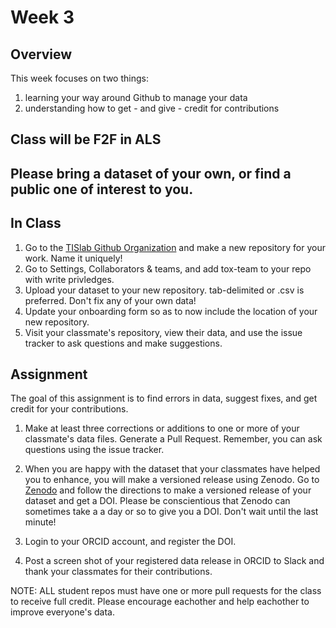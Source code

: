 # Week 3

## Overview
This week focuses on two things:
1) learning your way around Github to manage your data
2) understanding how to get - and give - credit for contributions 

## Class will be F2F in ALS

## Please bring a dataset of your own, or find a public one of interest to you. 

## In Class

1. Go to the [TISlab Github Organization](https://github.com/tis-lab/) and make a new repository for your work. Name it uniquely!  
2. Go to Settings, Collaborators & teams, and add tox-team to your repo with write privledges.
3. Upload your dataset to your new repository. tab-delimited or .csv is preferred. Don't fix any of your own data!
3. Update your onboarding form so as to now include the location of your new repository. 
4. Visit your classmate's repository, view their data, and use the issue tracker to ask questions and make suggestions.

## Assignment

The goal of this assignment is to find errors in data, suggest fixes, and get credit for your contributions.

1. Make at least three corrections or additions to one or more of your classmate's data files. Generate a Pull Request. Remember, you can ask questions using the issue tracker.

2. When you are happy with the dataset that your classmates have helped you to enhance, you will make a versioned release using Zenodo. Go to [Zenodo](https://zenodo.org/account/settings/github/) and follow the directions to make a versioned release of your dataset and get a DOI. Please be conscientious that Zenodo can sometimes take a a day or so to give you a DOI. Don't wait until the last minute! 

3. Login to your ORCID account, and register the DOI. 

4. Post a screen shot of your registered data release in ORCID to Slack and thank your classmates for their contributions. 

NOTE: ALL student repos must have one or more pull requests for the class to receive full credit. Please encourage eachother and help eachother to improve everyone's data.
